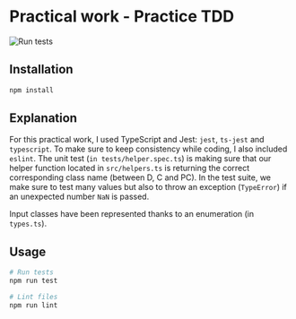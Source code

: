 # Practical work - Practice TDD

![Run tests](https://github.com/qathom/softweng-tp/workflows/Run%20tests/badge.svg)

## Installation

```bash
npm install
```

## Explanation

For this practical work, I used TypeScript and Jest: `jest`, `ts-jest` and `typescript`.
To make sure to keep consistency while coding, I also included `eslint`.
The unit test (`in tests/helper.spec.ts`) is making sure that our helper function located in `src/helpers.ts` is returning the correct corresponding class name (between D, C and PC).
In the test suite, we make sure to test many values but also to throw an exception (`TypeError`) if an unexpected number `NaN` is passed.

Input classes have been represented thanks to an enumeration (in `types.ts`).

## Usage

```bash
# Run tests
npm run test

# Lint files
npm run lint
```
